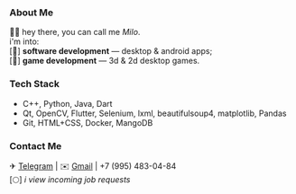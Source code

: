 ### About Me
👋🏻 hey there, you can call me *Milo*.\
i'm into:\
[👾] **software development** — desktop & android apps;\
[🎲] **game development** — 3d & 2d desktop games.

### Tech Stack
- C++, Python, Java, Dart
- Qt, OpenCV, Flutter, Selenium, lxml, beautifulsoup4, matplotlib, Pandas
- Git, HTML+CSS, Docker, MangoDB

### Contact Me
✈ [Telegram](https://t.me/illmilo)   |   ✉️ [Gmail](mailto:illfqm@gmail.com)   |   +7 (995) 483-04-84\
[🌕] _i view incoming job requests_

